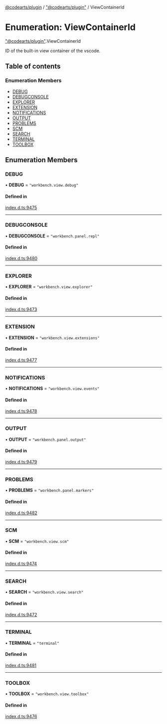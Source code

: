 [@codearts/plugin](../README.md) / ["@codearts/plugin"](../modules/_codearts_plugin_.md) / ViewContainerId

# Enumeration: ViewContainerId

["@codearts/plugin"](../modules/_codearts_plugin_.md).ViewContainerId

ID of the built-in view container of the vscode.

## Table of contents

### Enumeration Members

- [DEBUG](codearts_plugin_.ViewContainerId.md#debug)
- [DEBUGCONSOLE](codearts_plugin_.ViewContainerId.md#debugconsole)
- [EXPLORER](codearts_plugin_.ViewContainerId.md#explorer)
- [EXTENSION](codearts_plugin_.ViewContainerId.md#extension)
- [NOTIFICATIONS](codearts_plugin_.ViewContainerId.md#notifications)
- [OUTPUT](codearts_plugin_.ViewContainerId.md#output)
- [PROBLEMS](codearts_plugin_.ViewContainerId.md#problems)
- [SCM](codearts_plugin_.ViewContainerId.md#scm)
- [SEARCH](codearts_plugin_.ViewContainerId.md#search)
- [TERMINAL](codearts_plugin_.ViewContainerId.md#terminal)
- [TOOLBOX](codearts_plugin_.ViewContainerId.md#toolbox)

## Enumeration Members

### DEBUG

• **DEBUG** = ``"workbench.view.debug"``

#### Defined in

[index.d.ts:9475](https://github.com/shuyaqian/cloudide-plugin-api/blob/5b69219/index.d.ts#L9475)

___

### DEBUGCONSOLE

• **DEBUGCONSOLE** = ``"workbench.panel.repl"``

#### Defined in

[index.d.ts:9480](https://github.com/shuyaqian/cloudide-plugin-api/blob/5b69219/index.d.ts#L9480)

___

### EXPLORER

• **EXPLORER** = ``"workbench.view.explorer"``

#### Defined in

[index.d.ts:9473](https://github.com/shuyaqian/cloudide-plugin-api/blob/5b69219/index.d.ts#L9473)

___

### EXTENSION

• **EXTENSION** = ``"workbench.view.extensions"``

#### Defined in

[index.d.ts:9477](https://github.com/shuyaqian/cloudide-plugin-api/blob/5b69219/index.d.ts#L9477)

___

### NOTIFICATIONS

• **NOTIFICATIONS** = ``"workbench.view.events"``

#### Defined in

[index.d.ts:9478](https://github.com/shuyaqian/cloudide-plugin-api/blob/5b69219/index.d.ts#L9478)

___

### OUTPUT

• **OUTPUT** = ``"workbench.panel.output"``

#### Defined in

[index.d.ts:9479](https://github.com/shuyaqian/cloudide-plugin-api/blob/5b69219/index.d.ts#L9479)

___

### PROBLEMS

• **PROBLEMS** = ``"workbench.panel.markers"``

#### Defined in

[index.d.ts:9482](https://github.com/shuyaqian/cloudide-plugin-api/blob/5b69219/index.d.ts#L9482)

___

### SCM

• **SCM** = ``"workbench.view.scm"``

#### Defined in

[index.d.ts:9474](https://github.com/shuyaqian/cloudide-plugin-api/blob/5b69219/index.d.ts#L9474)

___

### SEARCH

• **SEARCH** = ``"workbench.view.search"``

#### Defined in

[index.d.ts:9472](https://github.com/shuyaqian/cloudide-plugin-api/blob/5b69219/index.d.ts#L9472)

___

### TERMINAL

• **TERMINAL** = ``"terminal"``

#### Defined in

[index.d.ts:9481](https://github.com/shuyaqian/cloudide-plugin-api/blob/5b69219/index.d.ts#L9481)

___

### TOOLBOX

• **TOOLBOX** = ``"workbench.view.toolbox"``

#### Defined in

[index.d.ts:9476](https://github.com/shuyaqian/cloudide-plugin-api/blob/5b69219/index.d.ts#L9476)
